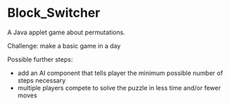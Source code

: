 Block_Switcher
==============

A Java applet game about permutations.

Challenge: make a basic game in a day

Possible further steps:
- add an AI component that tells player the minimum possible number of steps necessary
- multiple players compete to solve the puzzle in less time and/or fewer moves